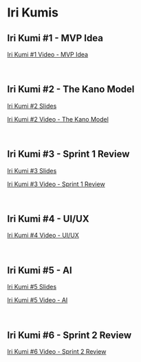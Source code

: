 # Iri Kumis

## Iri Kumi #1 - MVP Idea
[Iri Kumi #1 Video -  MVP Idea](https://drive.google.com/file/d/16pvzNIzvxzHei9pG0dDPT_nHpgQ-Fo-3/view?usp=sharing)

<br/>

## Iri Kumi #2 - The Kano Model
[Iri Kumi #2 Slides](https://github.com/UCSD-ECE140/hydrolink/blob/main/admin/Iri%20Kumis/Slides/ECE%20140B%20Iri%20Kumi%20%232%20-%20The%20Kano%20Model.pdf)

[Iri Kumi #2 Video - The Kano Model](https://drive.google.com/file/d/18qfvD3r1Ptpni_XE7mUH70HOGNlJGAoq/view?usp=sharing)

<br/>

## Iri Kumi #3 - Sprint 1 Review
[Iri Kumi #3 Slides](https://github.com/UCSD-ECE140/hydrolink/blob/main/admin/Iri%20Kumis/Slides/ECE%20140B%20Iri%20Kumi%20%233%20-%20Sprint%201%20Review.pdf)

[Iri Kumi #3 Video - Sprint 1 Review](https://drive.google.com/file/d/1roHmldTOhn-BMA7_IffGasdu79EoeFCW/view?usp=sharing)

<br/>

## Iri Kumi #4 - UI/UX
[Iri Kumi #4 Video - UI/UX](https://www.youtube.com/watch?v=zbDDcwoJDvs)

<br/>

## Iri Kumi #5 - AI
[Iri Kumi #5 Slides](https://github.com/UCSD-ECE140/hydrolink/blob/main/admin/Iri%20Kumis/Slides/ECE%20140B%20Iri%20Kumi%20%235%20-%20Artificial%20Intelligence.pdf)

[Iri Kumi #5 Video - AI](https://drive.google.com/file/d/17RFv2zQF41SGwgLVl00DhcJVcE2kRGFl/view?usp=drive_link)

<br/>

## Iri Kumi #6 - Sprint 2 Review
[Iri Kumi #6 Video - Sprint 2 Review](https://youtu.be/-S7vd79vQi0)

<br/>
